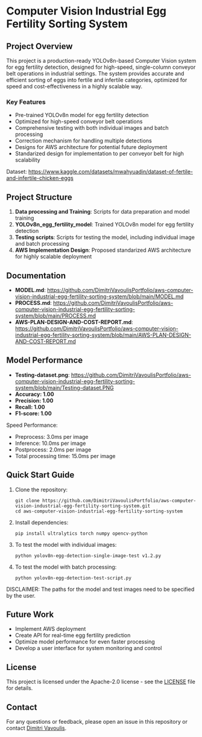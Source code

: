 # Computer Vision Industrial Egg Fertility Sorting System

## Project Overview

This project is a production-ready YOLOv8n-based Computer Vision system for egg fertility detection, designed for high-speed, single-column conveyor belt operations in industrial settings. The system provides accurate and efficient sorting of eggs into fertile and infertile categories, optimized for speed and cost-effectiveness in a highly scalable way.

### Key Features

- Pre-trained YOLOv8n model for egg fertility detection
- Optimized for high-speed conveyor belt operations
- Comprehensive testing with both individual images and batch processing
- Correction mechanism for handling multiple detections
- Designs for AWS architecture for potential future deployment
- Standarized design for implementation to per conveyor belt for high scalability

Dataset: https://www.kaggle.com/datasets/mwahyuadin/dataset-of-fertile-and-infertile-chicken-eggs

## Project Structure

1. **Data processing and Training**: Scripts for data preparation and model training
2. **YOLOv8n_egg_fertility_model**: Trained YOLOv8n model for egg fertility detection
3. **Testing scripts**: Scripts for testing the model, including individual image and batch processing
4. **AWS Implementation Design**: Proposed standarized AWS architecture for highly scalable deployment

## Documentation

- **MODEL.md**: https://github.com/DimitriVavoulisPortfolio/aws-computer-vision-industrial-egg-fertility-sorting-system/blob/main/MODEL.md
- **PROCESS.md**: https://github.com/DimitriVavoulisPortfolio/aws-computer-vision-industrial-egg-fertility-sorting-system/blob/main/PROCESS.md
- **AWS-PLAN-DESIGN-AND-COST-REPORT.md**: https://github.com/DimitriVavoulisPortfolio/aws-computer-vision-industrial-egg-fertility-sorting-system/blob/main/AWS-PLAN-DESIGN-AND-COST-REPORT.md

## Model Performance

- **Testing-dataset.png**: https://github.com/DimitriVavoulisPortfolio/aws-computer-vision-industrial-egg-fertility-sorting-system/blob/main/Testing-dataset.PNG
- **Accuracy: 1.00**
- **Precision: 1.00**
- **Recall: 1.00**
- **F1-score: 1.00**

Speed Performance:
- Preprocess: 3.0ms per image
- Inference: 10.0ms per image
- Postprocess: 2.0ms per image
- Total processing time: 15.0ms per image

## Quick Start Guide

1. Clone the repository:
   ```
   git clone https://github.com/DimitriVavoulisPortfolio/aws-computer-vision-industrial-egg-fertility-sorting-system.git
   cd aws-computer-vision-industrial-egg-fertility-sorting-system
   ```

2. Install dependencies:
   ```
   pip install ultralytics torch numpy opencv-python
   ```

3. To test the model with individual images:
   ```
   python yolov8n-egg-detection-single-image-test v1.2.py
   ```

4. To test the model with batch processing:
   ```
   python yolov8n-egg-detection-test-script.py
   ```
DISCLAIMER: The paths for the model and test images need to be specified by the user.

## Future Work

- Implement AWS deployment
- Create API for real-time egg fertility prediction
- Optimize model performance for even faster processing
- Develop a user interface for system monitoring and control

## License

This project is licensed under the Apache-2.0 license - see the [LICENSE](LICENSE) file for details.

## Contact

For any questions or feedback, please open an issue in this repository or contact [Dimitri Vavoulis](mailto:dimitrivavoulis3@gmail.com).
